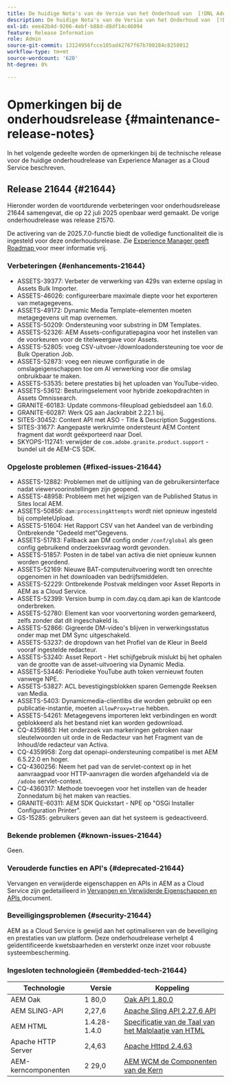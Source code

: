 ```yaml
---
title: De huidige Nota's van de Versie van het Onderhoud van  [!DNL Adobe Experience Manager]  as a Cloud Service.
description: De huidige Nota's van de Versie van het Onderhoud van  [!DNL Adobe Experience Manager]  as a Cloud Service.
exl-id: eee42b4d-9206-4ebf-b88d-d8df14c46094
feature: Release Information
role: Admin
source-git-commit: 13124956fcce105ad42767f67b700284c8250012
workflow-type: tm+mt
source-wordcount: '620'
ht-degree: 0%

---
```



# Opmerkingen bij de onderhoudsrelease {#maintenance-release-notes}

In het volgende gedeelte worden de opmerkingen bij de technische release voor de huidige onderhoudrelease van Experience Manager as a Cloud Service beschreven.

## Release 21644 {#21644}

Hieronder worden de voortdurende verbeteringen voor onderhoudsrelease 21644 samengevat, die op 22 juli 2025 openbaar werd gemaakt. De vorige onderhoudrelease was release 21570.

De activering van de 2025.7.0-functie biedt de volledige functionaliteit die is ingesteld voor deze onderhoudsrelease. Zie [ Experience Manager geeft Roadmap ](https://experienceleague.adobe.com/nl/docs/experience-manager-release-information/aem-release-updates/update-releases-roadmap) voor meer informatie vrij.

### Verbeteringen {#enhancements-21644}

* ASSETS-39377: Verbeter de verwerking van 429s van externe opslag in Assets Bulk Importer.
* ASSETS-46026: configureerbare maximale diepte voor het exporteren van metagegevens.
* ASSETS-49172: Dynamic Media Template-elementen moeten metagegevens uit map overnemen.
* ASSETS-50209: Ondersteuning voor substring in DM Templates.
* ASSETS-52326: AEM Assets-configuratiepagina voor het instellen van de voorkeuren voor de titelweergave voor Assets.
* ASSETS-52805: voeg CSV-uitvoer-/downloadondersteuning toe voor de Bulk Operation Job.
* ASSETS-52873: voeg een nieuwe configuratie in de omslageigenschappen toe om AI verwerking voor die omslag onbruikbaar te maken.
* ASSETS-53535: betere prestaties bij het uploaden van YouTube-video.
* ASSETS-53612: Besturingselement voor hybride zoekopdrachten in Assets Omnissearch.
* GRANITE-60183: Update commons-fileupload gebiedsdeel aan 1.6.0.
* GRANITE-60287: Werk QS aan Jackrabbit 2.22.1 bij.
* SITES-30452: Content API met ASO - Title &amp; Description Suggestions.
* SITES-31677: Aangepaste werkruimte ondersteunt AEM Content fragment dat wordt geëxporteerd naar Doel.
* SKYOPS-112741: verwijder de `com.adobe.granite.product.support` -bundel uit de AEM-CS SDK.

### Opgeloste problemen {#fixed-issues-21644}

* ASSETS-12882: Problemen met de uitlijning van de gebruikersinterface nadat viewervoorinstellingen zijn geopend.
* ASSETS-48958: Probleem met het wijzigen van de Published Status in Sites local AEM.
* ASSETS-50856: `dam:processingAttempts` wordt niet opnieuw ingesteld bij completeUpload.
* ASSETS-51604: Het Rapport CSV van het Aandeel van de verbinding Ontbrekende &quot;Gedeeld met&quot;Gegevens.
* ASSETS-51783: Fallback aan DM config onder `/conf/global` als geen config gebruikend onderzoeksvraag wordt gevonden.
* ASSETS-51857: Posten in de tabel van activa die niet opnieuw kunnen worden geordend.
* ASSETS-52169: Nieuwe BAT-computeruitvoering wordt ten onrechte opgenomen in het downloaden van bedrijfsmiddelen.
* ASSETS-52229: Ontbrekende Postvak meldingen voor Asset Reports in AEM as a Cloud Service.
* ASSETS-52399: Version bump in com.day.cq.dam.api kan de klantcode onderbreken.
* ASSETS-52780: Element kan voor voorvertoning worden gemarkeerd, zelfs zonder dat dit ingeschakeld is.
* ASSETS-52866: Gigreerde DM-video&#39;s blijven in verwerkingsstatus onder map met DM Sync uitgeschakeld.
* ASSETS-53237: de dropdown van het Profiel van de Kleur in Beeld vooraf ingestelde redacteur.
* ASSETS-53240: Asset Report - Het schijfgebruik mislukt bij het ophalen van de grootte van de asset-uitvoering via Dynamic Media.
* ASSETS-53446: Periodieke YouTube auth token vernieuwt fouten vanwege NPE.
* ASSETS-53827: ACL bevestigingsblokken sparen Gemengde Reeksen van Media.
* ASSETS-5403: Dynamicmedia-clientlibs die worden gebruikt op een publicatie-instantie, moeten `allowProxy=true` hebben.
* ASSETS-54261: Metagegevens importeren lekt verbindingen en wordt geblokkeerd als het bestand niet kan worden gedownload.
* CQ-4359863: Het onderzoek van markeringen gebroken naar sleutelwoorden uit orde in de Redacteur van het Fragment van de Inhoud/de redacteur van Activa.
* CQ-4359958: Zorg dat openapi-ondersteuning compatibel is met AEM 6.5.22.0 en hoger.
* CQ-4360256: Neem het pad van de servlet-context op in het aanvraagpad voor HTTP-aanvragen die worden afgehandeld via de `/adobe` servlet-context.
* CQ-4360317: Methode toevoegen voor het instellen van de header Zonnedatum bij het maken van reacties.
* GRANITE-60311: AEM SDK Quickstart - NPE op &quot;OSGi Installer Configuration Printer&quot;.
* GS-15285: gebruikers geven aan dat het systeem is gedeactiveerd.

### Bekende problemen {#known-issues-21644}

Geen.

### Verouderde functies en API&#39;s {#deprecated-21644}

Vervangen en verwijderde eigenschappen en APIs in AEM as a Cloud Service zijn gedetailleerd in [ Vervangen en Verwijderde Eigenschappen en APIs ](/help/release-notes/deprecated-removed-features.md) document.

### Beveiligingsproblemen {#security-21644}

AEM as a Cloud Service is gewijd aan het optimaliseren van de beveiliging en prestaties van uw platform. Deze onderhoudrelease verhelpt 4 geïdentificeerde kwetsbaarheden en versterkt onze inzet voor robuuste systeembescherming.

### Ingesloten technologieën {#embedded-tech-21644}

| Technologie | Versie | Koppeling |
|---|---|---|
| AEM Oak | 1 80,0 | [ Oak API 1.80.0 ](https://www.javadoc.io/doc/org.apache.jackrabbit/oak-api/1.80.0/index.html) |
| AEM SLING-API | 2,27,6 | [ Apache Sling API 2.27.6 API ](https://www.javadoc.io/doc/org.apache.sling/org.apache.sling.api/latest/index.html) |
| AEM HTML | 1.4.28-1.4.0 | [ Specificatie van de Taal van het Malplaatje van HTML ](https://github.com/adobe/htl-spec) |
| Apache HTTP Server | 2,4,63 | [ Apache Httpd 2.4.63 ](https://github.com/apache/httpd/blob/2.4.63/CHANGES) |
| AEM-kerncomponenten | 2 29,0 | [ AEM WCM de Componenten van de Kern ](https://github.com/adobe/aem-core-wcm-components) |
